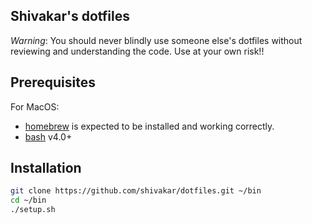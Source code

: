 ## Shivakar's dotfiles

*Warning*: You should never blindly use someone else's dotfiles without reviewing and understanding the code. Use at your own risk!!

## Prerequisites

For MacOS:
* [homebrew](https://brew.sh/) is expected to be installed and working correctly.
* [bash](https://www.gnu.org/software/bash/) v4.0+

## Installation

```bash
git clone https://github.com/shivakar/dotfiles.git ~/bin
cd ~/bin
./setup.sh
```

